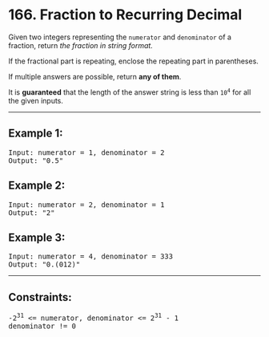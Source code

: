 # 166. Fraction to Recurring Decimal

Given two integers representing the <code>numerator</code> and <code>denominator</code> of a fraction, return <i>the fraction in string format.</i>

If the fractional part is repeating, enclose the repeating part in parentheses.

If multiple answers are possible, return <b>any of them</b>.

It is <b>guaranteed</b> that the length of the answer string is less than <code>10<sup>4</sup></code> for all the given inputs.

---

## Example 1:
<pre>
Input: numerator = 1, denominator = 2
Output: "0.5"
</pre>

## Example 2:
<pre>
Input: numerator = 2, denominator = 1
Output: "2"
</pre>

## Example 3:
<pre>
Input: numerator = 4, denominator = 333
Output: "0.(012)"
</pre>

---

## Constraints:
<pre>
-2<sup>31</sup> <= numerator, denominator <= 2<sup>31</sup> - 1
denominator != 0
</pre>